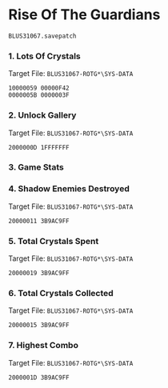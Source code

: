 #  Rise Of The Guardians 

`BLUS31067.savepatch`

### 1. Lots Of Crystals

Target File: `BLUS31067-ROTG*\SYS-DATA`

```
10000059 00000F42
0000005B 0000003F
```

### 2. Unlock Gallery

Target File: `BLUS31067-ROTG*\SYS-DATA`

```
2000000D 1FFFFFFF
```

### 3. Game Stats
### 4. Shadow Enemies Destroyed

Target File: `BLUS31067-ROTG*\SYS-DATA`

```
20000011 3B9AC9FF
```

### 5. Total Crystals Spent

Target File: `BLUS31067-ROTG*\SYS-DATA`

```
20000019 3B9AC9FF
```

### 6. Total Crystals Collected

Target File: `BLUS31067-ROTG*\SYS-DATA`

```
20000015 3B9AC9FF
```

### 7. Highest Combo

Target File: `BLUS31067-ROTG*\SYS-DATA`

```
2000001D 3B9AC9FF
```


